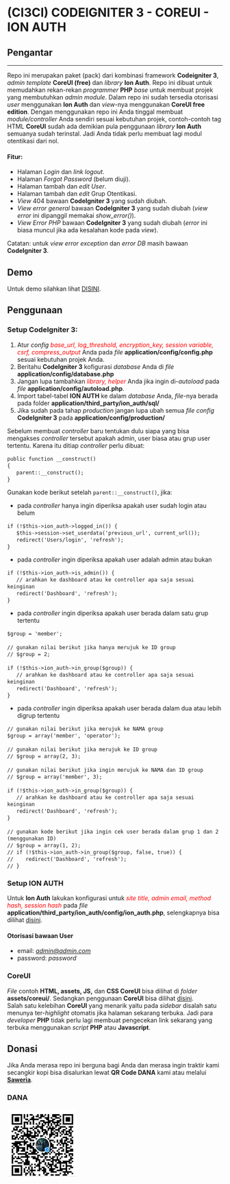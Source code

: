 # (CI3CI) CODEIGNITER 3 - COREUI - ION AUTH

## Pengantar
---
Repo ini merupakan paket (pack) dari kombinasi framework __Codeigniter 3__, _admin template_ __CoreUI (free)__ dan _library_ __Ion Auth__. 
Repo ini dibuat untuk memudahkan rekan-rekan _programmer_ __PHP__ _base_ untuk membuat projek yang membutuhkan _admin module_. Dalam repo ini sudah tersedia otorisasi _user_ menggunakan __Ion Auth__ dan _view_-nya menggunakan __CoreUI free edition__. Dengan menggunakan repo ini Anda tinggal membuat _module/controller_ Anda sendiri sesuai kebutuhan projek, contoh-contoh tag HTML __CoreUI__ sudah ada demikian pula penggunaan _library_ __Ion Auth__ semuanya sudah terinstal. Jadi Anda tidak perlu membuat lagi modul otentikasi dari nol.

#### Fitur:
- Halaman *Login* dan *link logout*.
- Halaman *Forgot Password* (belum diuji).
- Halaman tambah dan *edit User*. 
- Halaman tambah dan *edit* Grup Otentikasi. 
- *View* 404 bawaan __CodeIgniter 3__ yang sudah diubah.
- *View* _error general_ bawaan __CodeIgniter 3__ yang sudah diubah (_view error_ ini dipanggil memakai _show_error()_).
- *View* *Error PHP* bawaan __CodeIgniter 3__ yang sudah diubah (_error_ ini biasa muncul jika ada kesalahan kode pada _view_).

Catatan: untuk _view error exception_ dan _error DB_ masih bawaan __CodeIgniter 3__.


## Demo
Untuk demo silahkan lihat [DISINI](http://www.youtube.com).

## Penggunaan 

### Setup CodeIgniter 3:
1. Atur *config <span style="color:red">base_url, log_threshold, encryption_key, session variable, csrf, compress_output</span>* Anda pada *file* __application/config/config.php__ sesuai kebutuhan projek Anda. 
2. Beritahu __CodeIgniter 3__ kofigurasi *database* Anda di *file* __application/config/database.php__
3. Jangan lupa tambahkan *<span style="color:red">library, helper</span>* Anda jika ingin di-*autoload* pada _file_ __application/config/autoload.php__.
4. Import tabel-tabel __ION AUTH__ ke dalam *database* Anda, *file*-nya berada pada folder __application/third_party/ion_auth/sql/__
5. Jika sudah pada tahap *production* jangan lupa ubah semua *file config* __CodeIgniter 3__ pada __application/config/production/__

Sebelum membuat *controller* baru tentukan dulu siapa yang bisa mengakses *controller* tersebut apakah admin, user biasa atau grup user tertentu. Karena itu ditiap *controller* perlu dibuat:
```
public function __construct()
{
   parent::__construct();
}
```

Gunakan kode berikut setelah `parent::__construct()`, jika:
- pada *controller* hanya ingin diperiksa apakah user sudah login atau belum 
```
if (!$this->ion_auth->logged_in()) {
   $this->session->set_userdata('previous_url', current_url());   
   redirect('Users/login', 'refresh');
}
```
- pada *controller* ingin diperiksa apakah user adalah admin atau bukan
```
if (!$this->ion_auth->is_admin()) {   
   // arahkan ke dashboard atau ke controller apa saja sesuai keinginan
   redirect('Dashboard', 'refresh');
}
```
- pada *controller* ingin diperiksa apakah user berada dalam satu grup tertentu
```
$group = 'member';

// gunakan nilai berikut jika hanya merujuk ke ID group
// $group = 2;

if (!$this->ion_auth->in_group($group)) {   
   // arahkan ke dashboard atau ke controller apa saja sesuai keinginan
   redirect('Dashboard', 'refresh');
}
```
- pada *controller* ingin diperiksa apakah user berada dalam dua atau lebih digrup tertentu
```
// gunakan nilai berikut jika merujuk ke NAMA group
$group = array('member', 'operator');

// gunakan nilai berikut jika merujuk ke ID group
// $group = array(2, 3);

// gunakan nilai berikut jika ingin merujuk ke NAMA dan ID group
// $group = array('member', 3);

if (!$this->ion_auth->in_group($group)) {   
   // arahkan ke dashboard atau ke controller apa saja sesuai keinginan
   redirect('Dashboard', 'refresh');
}

// gunakan kode berikut jika ingin cek user berada dalam grup 1 dan 2 (menggunakan ID)
// $group = array(1, 2);
// if (!$this->ion_auth->in_group($group, false, true)) {   
//    redirect('Dashboard', 'refresh');
// }
```

### Setup ION AUTH

Untuk __Ion Auth__ lakukan konfigurasi untuk *<span style="color:red">site title, admin email, method hash, session hash</span>* pada *file* __application/third_party/ion_auth/config/ion_auth.php__, selengkapnya bisa dilihat [disini](http://benedmunds.com/ion_auth/). 

#### Otorisasi bawaan User
- email: *admin@admin.com*
- password: *password*

### CoreUI
*File* contoh __HTML, assets, JS,__ dan __CSS CoreUI__ bisa dilihat di *folder* __assets/coreui/__. Sedangkan penggunaan __CoreUI__ bisa dilihat [disini](https://coreui.io/docs/4.0/getting-started/introduction/). <br>
Salah satu kelebihan __CoreUI__ yang menarik yaitu pada _sidebar_ disalah satu menunya ter-_highlight_ otomatis jika halaman sekarang terbuka. Jadi para _developer_ __PHP__ tidak perlu lagi membuat pengecekan link sekarang yang terbuka menggunakan _script_ __PHP__ atau __Javascript__.


## Donasi
Jika Anda merasa repo ini berguna bagi Anda dan merasa ingin traktir kami secangkir kopi bisa disalurkan lewat __QR Code DANA__ kami atau melalui __[Saweria](https://saweria.co/jomblodietwice)__.

### DANA
![DANA](shareqr_cr.png)


